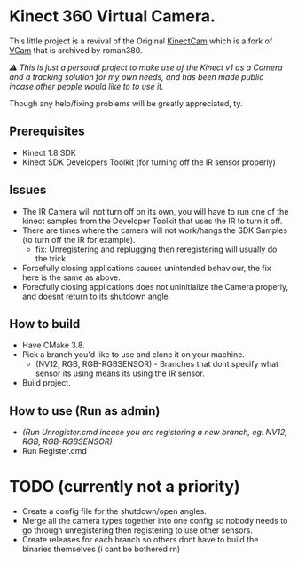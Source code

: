 # Kinect 360 Virtual Camera.
This little project is a revival of the Original [KinectCam](https://github.com/wildbillcat/KinectCam) which is a fork of [VCam](https://github.com/roman380/tmhare.mvps.org-vcam) that is archived by roman380.

*⚠️ This is just a personal project to make use of the Kinect v1 as a Camera and a tracking solution for my own needs, and has been made public incase other people would like to to use it.*

Though any help/fixing problems will be greatly appreciated, ty.

## Prerequisites
- Kinect 1.8 SDK
- Kinect SDK Developers Toolkit (for turning off the IR sensor properly)

## Issues
- The IR Camera will not turn off on its own, you will have to run one of the kinect samples from the Developer Toolkit that uses the IR to turn it off.
- There are times where the camera will not work/hangs the SDK Samples (to turn off the IR for example).
  - fix: Unregistering and replugging then reregistering will usually do the trick.
- Forcefully closing applications causes unintended behaviour, the fix here is the same as above.
- Forecfully closing applications does not uninitialize the Camera properly, and doesnt return to its shutdown angle.

## How to build
- Have CMake 3.8.
- Pick a branch you'd like to use and clone it on your machine.
  - (NV12, RGB, RGB-RGBSENSOR) - Branches that dont specify what sensor its using means its using the IR sensor.
- Build project.

## How to use (Run as admin)
- *(Run Unregister.cmd incase you are registering a new branch, eg: NV12, RGB, RGB-RGBSENSOR)*
- Run Register.cmd

# TODO (currently not a priority)
- Create a config file for the shutdown/open angles.
- Merge all the camera types together into one config so nobody needs to go through unregistering then registering to use other sensors.
- Create releases for each branch so others dont have to build the binaries themselves (i cant be bothered rn)
